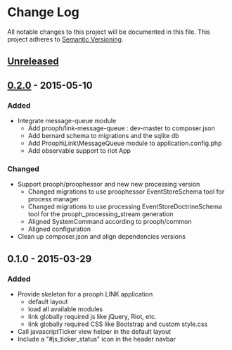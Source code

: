 # Change Log
All notable changes to this project will be documented in this file.
This project adheres to [Semantic Versioning](http://semver.org/).

## [Unreleased][unreleased]

## [0.2.0] - 2015-05-10
### Added
- Integrate message-queue module
  - Add prooph/link-message-queue : dev-master to composer.json
  - Add bernard schema to migrations and the sqlite db
  - Add Prooph\Link\MessageQueue module to application.config.php
  - Add observable support to riot App

### Changed
- Support prooph/proophessor and new new processing version
  - Changed migrations to use proophessor EventStoreSchema tool for process manager
  - Changed migrations to use processing EventStoreDoctrineSchema tool for the prooph_processing_stream generation
  - Aligned SystemCommand according to prooph/common
  - Aligned configuration
- Clean up composer.json and align dependencies versions

## 0.1.0 - 2015-03-29
### Added
- Provide skeleton for a prooph LINK application
  - default layout
  - load all available modules
  - link globally required js like jQuery, Riot, etc.
  - link globally required CSS like Bootstrap and custom style.css
- Call javascriptTicker view helper in the default layout
- Include a "#js_ticker_status" icon in the header navbar

[unreleased]: https://github.com/prooph/link/compare/v0.2.0...HEAD
[0.2.0]: https://github.com/prooph/link/compare/v0.1.0...v0.2.0